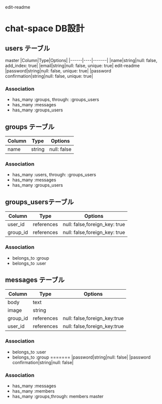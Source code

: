 edit-readme
# chat-space DB設計
## users テーブル
master
|Column|Type|Options|
|------|----|-------|
|name|string|null: false, add_index: true|
|email|string|null: false, unique: true|
edit-readme
|password|string|null: false, unique: true|
|password confirmation|string|null: false, unique: true|
### Association
- has_many :groups, through: :groups_users
- has_many :messages
- has_many :groups_users

## groups テーブル
|Column|Type|Options|
|------|----|-------|
|name|string|null: false|
### Association
- has_many :users, through: :groups_users
- has_many :messages
- has_many :groups_users

## groups_usersテーブル
|Column|Type|Options|
|------|----|-------|
|user_id|references|null: false,foreign_key: true
|group_id|references|null: false,foreign_key: true
### Association
- belongs_to :group
- belongs_to :user

## messages テーブル
|Column|Type|Options|
|------|----|-------|
|body|text||
|image|string||
|group_id|references|null: false,foreign_key:true|
|user_id|references|null: false,foreign_key:true|
### Association
- belongs_to :user
- belongs_to :group
=======
|password|string|null: false|
|password confirmation|string|null: false|

### Association
- has_many :messages
- has_many :members
- has_many :groups,through: members 
master
